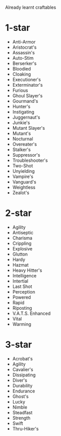 Already learnt craftables

# 1-star
* Anti-Armor
* Aristocrat's
* Assassin's
* Auto-Stim
* Berserker's
* Bloodied
* Cloaking
* Executioner's
* Exterminator's
* Furious
* Ghoul Slayer's
* Gourmand's
* Hunter's
* Instigating
* Juggernaut's
* Junkie's
* Mutant Slayer's
* Mutant's
* Nocturnal
* Overeater's
* Stalker's
* Suppressor's
* Troubleshooter's
* Two-Shot
* Unyielding
* Vampire's
* Vanguard's
* Weightless
* Zealot's

# 2-star
* Agility
* Antiseptic
* Charisma
* Crippling
* Explosive
* Glutton
* Hardy
* Hazmat
* Heavy Hitter's
* Intelligence
* Intertial
* Last Shot
* Perception
* Powered
* Rapid
* Riposting
* V.A.T.S. Enhanced
* Vital
* Warming

# 3-star
* Acrobat's
* Agility
* Cavalier's
* Dissipating
* Diver's
* Durability
* Endurance
* Ghost's
* Lucky
* Nimble
* Steadfast
* Strength
* Swift
* Thru-Hiker's
